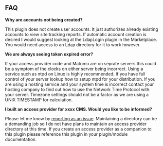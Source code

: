## FAQ

__Why are accounts not being created?__

This plugin does not create user accounts. It just authorizes already existing accounts to view site tracking reports. If automatic account creation is desired I would suggest looking at the LdapLogin plugin in the Marketplace.
You would need access to an Ldap directory for it to work however.

__We are always seeing token expired error?__

If your access provider code and Matomo are on seprate servers this could be a symptom of the clocks on either server being incorrect. Using a service such as ntpd on Linux is highly recommended. If you have full control of your server lookup how to setup ntpd for your distribution.
If you are using a hosting service and your system time is incorrect contact your hosting company to find out how to use the Network Time Protocol with your server. Timezone settings should not be a factor as we are using a UNIX TIMESTAMP for calculation.

__I built an access provider for xxxx CMS. Would you like to be informed?__

Please let me know by [reporting as an issue](https://github.com/jbrule/matomoplugin-SiteAccessProvisioner/issues). Maintaining a directory can be a demanding job so I do not have plans to maintain an access provider directory at this time.
If you create an access provider as a companion to this plugin please reference this plugin in your plugin/module documentation.